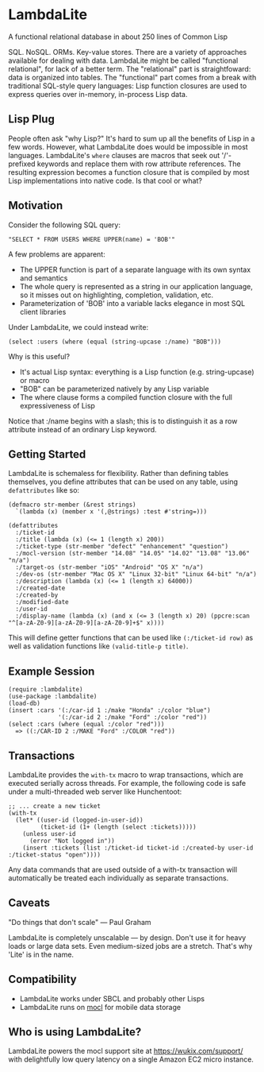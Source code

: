 LambdaLite
==========

A functional relational database in about 250 lines of Common Lisp

SQL. NoSQL. ORMs. Key-value stores. There are a variety of approaches available for dealing with data. LambdaLite might be called "functional relational", for lack of a better term. The "relational" part is straightfoward: data is organized into tables. The "functional" part comes from a break with traditional SQL-style query languages: Lisp function closures are used to express queries over in-memory, in-process Lisp data.

## Lisp Plug
People often ask "why Lisp?" It's hard to sum up all the benefits of Lisp in a few words. However, what LambdaLite does would be impossible in most languages. LambdaLite's `where` clauses are macros that seek out '/'-prefixed keywords and replace them with row attribute references. The resulting expression becomes a function closure that is compiled by most Lisp implementations into native code. Is that cool or what?

## Motivation
Consider the following SQL query:

    "SELECT * FROM USERS WHERE UPPER(name) = 'BOB'"
A few problems are apparent:
* The UPPER function is part of a separate language with its own syntax and semantics
* The whole query is represented as a string in our application language, so it misses out on highlighting, completion, validation, etc.
* Parameterization of 'BOB' into a variable lacks elegance in most SQL client libraries

Under LambdaLite, we could instead write:

    (select :users (where (equal (string-upcase :/name) "BOB")))
Why is this useful?
* It's actual Lisp syntax: everything is a Lisp function (e.g. string-upcase) or macro
* "BOB" can be parameterized natively by any Lisp variable
* The where clause forms a compiled function closure with the full expressiveness of Lisp

Notice that :/name begins with a slash; this is to distinguish it as a row attribute instead of an ordinary Lisp keyword.

## Getting Started
LambdaLite is schemaless for flexibility. Rather than defining tables themselves, you define attributes that can be used on any table, using `defattributes` like so:

    (defmacro str-member (&rest strings)
      `(lambda (x) (member x '(,@strings) :test #'string=)))

    (defattributes
      :/ticket-id
      :/title (lambda (x) (<= 1 (length x) 200))
      :/ticket-type (str-member "defect" "enhancement" "question")
      :/mocl-version (str-member "14.08" "14.05" "14.02" "13.08" "13.06" "n/a")
      :/target-os (str-member "iOS" "Android" "OS X" "n/a")
      :/dev-os (str-member "Mac OS X" "Linux 32-bit" "Linux 64-bit" "n/a")
      :/description (lambda (x) (<= 1 (length x) 64000))
      :/created-date
      :/created-by
      :/modified-date
      :/user-id
      :/display-name (lambda (x) (and x (<= 3 (length x) 20) (ppcre:scan "^[a-zA-Z0-9][a-zA-Z0-9][a-zA-Z0-9]+$" x))))

This will define getter functions that can be used like `(:/ticket-id row)` as well as validation functions like `(valid-title-p title)`.

## Example Session
    (require :lambdalite)
    (use-package :lambdalite)
    (load-db)
    (insert :cars '(:/car-id 1 :/make "Honda" :/color "blue")
                  '(:/car-id 2 :/make "Ford" :/color "red"))
    (select :cars (where (equal :/color "red")))
      => ((:/CAR-ID 2 :/MAKE "Ford" :/COLOR "red"))

## Transactions
LambdaLite provides the `with-tx` macro to wrap transactions, which are executed serially across threads. For example, the following code is safe under a multi-threaded web server like Hunchentoot:

    ;; ... create a new ticket
    (with-tx 
      (let* ((user-id (logged-in-user-id))
             (ticket-id (1+ (length (select :tickets)))))
        (unless user-id 
          (error "Not logged in"))
        (insert :tickets (list :/ticket-id ticket-id :/created-by user-id :/ticket-status "open"))))
Any data commands that are used outside of a with-tx transaction will automatically be treated each individually as separate transactions.

## Caveats
"Do things that don't scale" &mdash; Paul Graham

LambdaLite is completely unscalable &mdash; by design. Don't use it for heavy loads or large data sets. Even medium-sized jobs are a stretch. That's why 'Lite' is in the name.

## Compatibility
* LambdaLite works under SBCL and probably other Lisps
* LambdaLite runs on [mocl](https://wukix.com/mocl) for mobile data storage

## Who is using LambdaLite?
LambdaLite powers the mocl support site at https://wukix.com/support/ with delightfully low query latency on a single Amazon EC2 micro instance.
